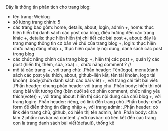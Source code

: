 Đây là thông tin phân tích cho trang blog:

- tên trang: Weblog
- số lượng trang chính: 5
- các trang bao gồm: home, details, about, login, admin
  +, home: thực hiện hiển thị danh sách các post của blog, điều hướng đến các trang khác
  +, details: thực hiện hiển thị chi tiết các bài post
  +, about: đây là trang mang thông tin cơ bản về chủ của trang blog
  +, login: thực hiện chức năng đăng nhập
  +, thực hiện quản lý nội dung, danh sách các post trong blog
- các chức năng chính của trang blog:
  +, hiển thị các post
  +, quản lý các post (hiển thị, thêm, sửa, xóa)
  +, chức năng comment ? //
- mô tả các trang:
  +, với trang chủ:
  .Phần header: Tên(logo), menu(danh sách các post yêu thích, about, github-liên kết, tên tài khoản, logo tài khoản)
  .body(chứa danh sách các bài viết)
  +, với trang chi tiết bài viết:
  .Phần header: chung phần header với trang chủ
  .Phần body: hiển thị nội dung bài viết tương ứng (bên dưới sẽ có phần comment, chức năng yêu thích(vote))
  +, với trang about: hiển thị các nội dung của chủ blog
  +, với trang login:
  .Phần header: riêng, có link đến trang chủ
  .Phần body: chứa form để điền thông tin đăng nhập
  +, với trang admin:
  .Phần header: có link đến trang chủ, github, có hiển thị tên admin, ảnh
  .Phần body: chia làm 2 phần: navbar và content
  ./ với navbar: có liên kết đến các trang con là trang danh sách bài viết(default), thống kê
